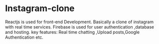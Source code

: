 # Instagram-clone
Reactjs is used for front-end Development. Basically a clone of instagram with real time services. Firebase is used for user authentication ,database and hosting. key features: Real time chatting ,Upload posts,Google Authentication etc.
